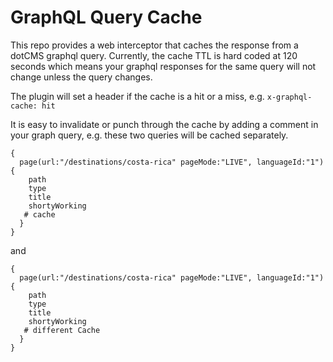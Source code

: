 # GraphQL Query Cache

This repo provides a web interceptor that caches the response from a dotCMS graphql query.  Currently, the cache TTL is hard coded at 120 seconds which means your graphql responses for the same query will not change unless the query changes.  

The plugin will set a header if the cache is a hit or a miss, e.g.
`x-graphql-cache: hit`


It is easy to invalidate or punch through the cache by adding a comment in your graph query, e.g. these two queries will be cached separately. 

```
{
  page(url:"/destinations/costa-rica" pageMode:"LIVE", languageId:"1") {
    path
    type
    title
    shortyWorking
   # cache
  }
}
```


and 

```
{
  page(url:"/destinations/costa-rica" pageMode:"LIVE", languageId:"1") {
    path
    type
    title
    shortyWorking
   # different Cache
  }
}
```

